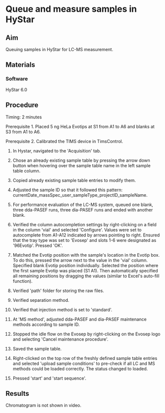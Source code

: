 # Queue and measure samples in HyStar


## Aim
Queuing samples in HyStar for LC-MS measurement.


## Materials

### Software
HyStar 6.0


## Procedure
Timing: 2 minutes

Prerequisite 1. Placed 5 ng HeLa Evotips at S1 from A1 to A6 and blanks at S3 from A1 to A6.

Prerequisite 2. Calibrated the TIMS device in TimsControl.

1. In Hystar, navigated to the 'Acquisition' tab.

2. Chose an already existing sample table by pressing the arrow down button when hovering over the sample table name in the left sample table column.

3. Copied already existing sample table entries to modify them.

4. Adjusted the sample ID so that it followed this pattern: currentDate_massSpec_user_sampleType_projectID_sampleName.

5. For performance evaluation of the LC-MS system, queued one blank, three dda-PASEF runs, three dia-PASEF runs and ended with another blank.

6. Verified the column autocompletion settings by right-clicking on a field in the column 'vial' and selected 'Configure'. Values were set to autocomplete from A1-A12 indicated by arrows pointing to right. Ensured that the tray type was set to 'Evosep' and slots 1-6 were designated as '96Evotip'. Pressed 'OK'.

7. Matched the Evotip position with the sample's location in the Evotip box. To do this, pressed the arrow next to the value in the 'vial' column. Specified blank Evotip position individually. Selected the position where the first sample Evotip was placed (S1 A1). Then automatically specified all remaining positions by dragging the values (similar to Excel's auto-fill function).

8. Verified 'path' folder for storing the raw files.

9. Verified separation method.

10. Verified that injection method is set to 'standard'.

11. At 'MS method', adjusted dda-PASEF and dia-PASEF maintenance methods according to sample ID.

12. Stopped the idle flow on the Evosep by right-clicking on the Evosep logo and selecting 'Cancel maintenance procedure'.

13. Saved the sample table.

14. Right-clicked on the top row of the freshly defined sample table entries and selected 'upload sample conditions' to pre-check if all LC and MS methods could be loaded correctly. The status changed to loaded.

15. Pressed 'start' and 'start sequence'.


## Results
Chromatogram is not shown in video.
